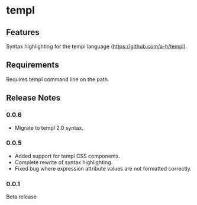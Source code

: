 # templ

## Features

Syntax highlighting for the templ language (https://github.com/a-h/templ).

## Requirements

Requires templ command line on the path.

## Release Notes

### 0.0.6

* Migrate to templ 2.0 syntax.

### 0.0.5

* Added support for templ CSS components.
* Complete rewrite of syntax highlighting.
* Fixed bug where expression attribute values are not formatted correctly.

### 0.0.1

Beta release
